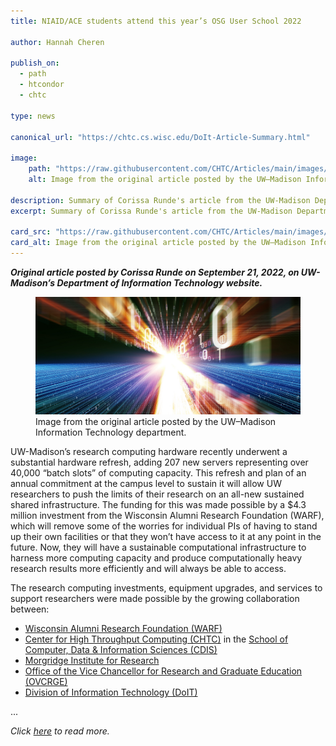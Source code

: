 ```yaml
---
title: NIAID/ACE students attend this year’s OSG User School 2022

author: Hannah Cheren

publish_on:
  - path
  - htcondor
  - chtc

type: news

canonical_url: "https://chtc.cs.wisc.edu/DoIt-Article-Summary.html"

image:
    path: "https://raw.githubusercontent.com/CHTC/Articles/main/images/doit-summary-article.jpeg"
    alt: Image from the original article posted by the UW–⁠Madison Information Technology department.

description: Summary of Corissa Runde's article from the UW-Madison Department of Information Technology website.
excerpt: Summary of Corissa Runde's article from the UW-Madison Department of Information Technology website.

card_src: "https://raw.githubusercontent.com/CHTC/Articles/main/images/doit-summary-article.jpeg"
card_alt: Image from the original article posted by the UW–⁠Madison Information Technology department.
---
```

  ***Original article posted by Corissa Runde on September 21, 2022, on UW-Madison’s Department of Information Technology website.***

<figure class="pt-2">
  <img src="https://raw.githubusercontent.com/CHTC/Articles/main/images/doit-summary-article.jpeg" alt="Image from the original article posted by the UW–⁠Madison Information Technology department."/>
  <figcaption class="figure-caption">Image from the original article posted by the UW–⁠Madison Information Technology department.</figcaption>
</figure>
  
  UW-Madison’s research computing hardware recently underwent a substantial hardware refresh, adding 207 new servers representing over 40,000 “batch slots” of computing capacity. This refresh and plan of an annual commitment at the campus level to sustain it will allow UW researchers to push the limits of their research on an all-new sustained shared infrastructure. The funding for this was made possible by a $4.3 million investment from the Wisconsin Alumni Research Foundation (WARF), which will remove some of the worries for individual PIs of having to stand up their own facilities or that they won’t have access to it at any point in the future. Now, they will have a sustainable computational infrastructure to harness more computing capacity and produce computationally heavy research results more efficiently and will always be able to access.

  The research computing investments, equipment upgrades, and services to support researchers were made possible by the growing collaboration between:
  - [Wisconsin Alumni Research Foundation (WARF)](https://www.warf.org/)
  - [Center for High Throughput Computing (CHTC)](https://chtc.cs.wisc.edu/) in the [School of Computer, Data & Information Sciences (CDIS)](https://cdis.wisc.edu/)
  - [Morgridge Institute for Research](https://morgridge.org/)
  - [Office of the Vice Chancellor for Research and Graduate Education (OVCRGE)](https://research.wisc.edu/about/)
  - [Division of Information Technology (DoIT)](https://it.wisc.edu/about/division-of-information-technology/)

...
  
  *Click [here](https://it.wisc.edu/top-story/solving-for-the-future-investment-new-coalition-levels-up-research-computing-infrastructure-at-uw-madison/) to read more.*
